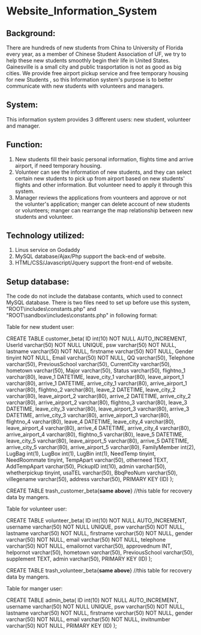 Website_Information_System
==========================
Background:
--------------------------
There are hundreds of new students from China to University of Florida every year, as a member of Chinese Student Association of UF,
we try to help these new students smoothly begin their life in United States. Gainesville is a small city and public 
trasportation is not as good as big cities. We provide free airport pickup service and free temporary housing for new Students
, so this Information system's purpose is to better communicate with new students with volunteers and managers.

System:
--------------------------
This information system provides 3 different users: new student, volunteer and manager.

Function:
--------------------------
1. New students fill their basic personal information, flights time and arrive airport, if need temporary housing.
2. Volunteer can see the information of new students, and they can select certain new students to pick up from airport
   based on new students' flights and other information. But volunteer need to apply it through this system.
3. Manager reviews the applications from vounteers and approve or not the volunter's application; manger can delete account
   of new students or volunteers; manger can rearrange the map relationship between new students and volunteer.

Technology utilized:
--------------------------
1. Linus service on Godaddy
2. MySQL database/Ajax/Php support the back-end of website.
3. HTML/CSS/Javascript/Jquery support the front-end of website.


Setup database:
--------------------------
The code do not include the database contants, which used to connect MySQL database.
There is two files need to set up before use this system, "ROOT\includes\constants.php" and "ROOT\sandbox\includes\constants.php"
in  following format:
<?php
define("DB_SERVER","");
define("DB_USER","");
define("DB_PASS","");
define("DB_NAME","");
?>


Table for new student user:

CREATE TABLE customer_beta(
ID int(10) NOT NULL AUTO_INCREMENT,
UserId varchar(50) NOT NULL UNIQUE,
psw varchar(50) NOT NULL,
lastname varchar(50) NOT NULL,
firstname varchar(50) NOT NULL,
Gender tinyint NOT NULL,
Email varchar(50) NOT NULL,
QQ varchar(50),
Telephone varchar(50),
PreviousSchool varchar(50),
CurrentCity varchar(50),
hometown varchar(50),
Major varchar(50),
Status varchar(50),
flightno_1 varchar(80),
leave_1 DATETIME,
leave_city_1 varchar(80),
leave_airport_1 varchar(80),
arrive_1 DATETIME,
arrive_city_1 varchar(80),
arrive_airport_1 varchar(80),
flightno_2 varchar(80),
leave_2 DATETIME,
leave_city_2 varchar(80),
leave_airport_2 varchar(80),
arrive_2 DATETIME,
arrive_city_2 varchar(80),
arrive_airport_2 varchar(80),
flightno_3 varchar(80),
leave_3 DATETIME,
leave_city_3 varchar(80),
leave_airport_3 varchar(80),
arrive_3 DATETIME,
arrive_city_3 varchar(80),
arrive_airport_3 varchar(80),
flightno_4 varchar(80),
leave_4 DATETIME,
leave_city_4 varchar(80),
leave_airport_4 varchar(80),
arrive_4 DATETIME,
arrive_city_4 varchar(80),
arrive_airport_4 varchar(80),
flightno_5 varchar(80),
leave_5 DATETIME,
leave_city_5 varchar(80),
leave_airport_5 varchar(80),
arrive_5 DATETIME,
arrive_city_5 varchar(80),
arrive_airport_5 varchar(80),
FamilyMember int(2),
LugBag int(1),
LugBox int(1),
LugBin int(1),
NeedTemp tinyint,
NeedRoommate tinyint,
TempApart varchar(50),
otherneed TEXT,
AddTempApart varchar(50),
PickupID int(10),
admin varchar(50),
whetherpickup tinyint,
usaTEL varchar(50),
BbqPeoNum varchar(50),
villegename varchar(50),
address varchar(50),
PRIMARY KEY (ID)
);

CREATE TABLE trash_customer_beta{**same above**} //this table for recovery data by mangers.


Table for volunteer user:

CREATE TABLE volunteer_beta(
ID int(10) NOT NULL AUTO_INCREMENT,
username varchar(50) NOT NULL UNIQUE,
psw varchar(50) NOT NULL,
lastname varchar(50) NOT NULL,
firstname varchar(50) NOT NULL,
gender varchar(50) NOT NULL,
email varchar(50) NOT NULL,
telephone varchar(50) NOT NULL,
emailornot varchar(50),
approvednum INT,
helpornot varchar(50),
hometown varchar(50),
PreviousSchool varchar(50),
supplement TEXT,
admin varchar(50),
PRIMARY KEY (ID)
);

CREATE TABLE trash_volunteer_beta{**same above**} //this table for recovery data by mangers.

Table for manger user:

CREATE TABLE admin_beta(
ID int(10) NOT NULL AUTO_INCREMENT,
username varchar(50) NOT NULL UNIQUE,
psw varchar(50) NOT NULL,
lastname varchar(50) NOT NULL,
firstname varchar(50) NOT NULL,
gender varchar(50) NOT NULL,
email varchar(50) NOT NULL,
invitnumber varchar(50) NOT NULL,
PRIMARY KEY (ID)
);

